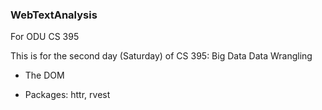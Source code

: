 ### WebTextAnalysis
For ODU CS 395

This is for the second day (Saturday) of CS 395: Big Data Data Wrangling

* The DOM

* Packages: httr, rvest  
